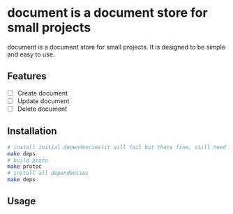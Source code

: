 # document is a document store for small projects

document is a document store for small projects. It is designed to be simple and easy to use.

## Features

- [ ] Create document
- [ ] Update document
- [ ] Delete document

## Installation

```bash
# install initial dependencies(it will fail but thats fine, still need to run it)
make deps
# build proto
make protoc
# install all dependencies
make deps
```

## Usage
